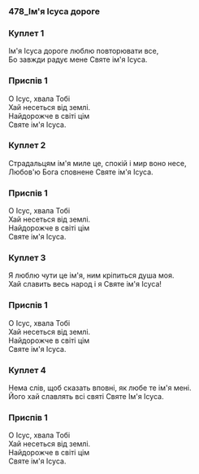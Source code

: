 ### 478_Ім'я Ісуса дороге
### Куплет 1
Ім'я Ісуса дороге люблю повторювати все, <br/>Бо завжди радує мене Святе ім'я Ісуса.
### Приспів 1
О Ісус, хвала Тобі <br/>Хай несеться від землі. <br/>Найдорожче в світі цім  <br/>Святе ім'я Ісуса.
### Куплет 2
Страдальцям ім'я миле це, спокій і мир воно несе, <br/>Любов'ю Бога сповнене Святе ім'я Ісуса.
### Приспів 1
О Ісус, хвала Тобі <br/>Хай несеться від землі. <br/>Найдорожче в світі цім  <br/>Святе ім'я Ісуса.
### Куплет 3
Я люблю чути це ім'я, ним кріпиться душа моя. <br/>Хай славить весь народ і я Святе ім'я Ісуса!
### Приспів 1
О Ісус, хвала Тобі <br/>Хай несеться від землі. <br/>Найдорожче в світі цім  <br/>Святе ім'я Ісуса.
### Куплет 4
Нема слів, щоб сказать вповні, як любе те ім'я мені. <br/>Його хай славлять всі святі Святе Ім'я Ісуса.
### Приспів 1
О Ісус, хвала Тобі <br/>Хай несеться від землі. <br/>Найдорожче в світі цім  <br/>Святе ім'я Ісуса.
